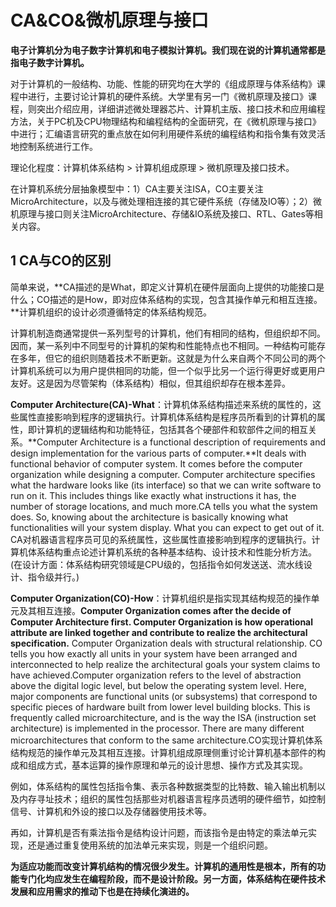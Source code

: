 ﻿# CA&CO&微机原理与接口 #

**电子计算机分为电子数字计算机和电子模拟计算机。我们现在说的计算机通常都是指电子数字计算机。**

对于计算机的一般结构、功能、性能的研究均在大学的《组成原理与体系结构》课程中进行，主要讨论计算机的硬件系统。大学里有另一门《微机原理及接口》课程，则突出介绍应用，详细讲述微处理器芯片、计算机主版、接口技术和应用编程方法，关于PC机及CPU物理结构和编程结构的全面研究，在《微机原理与接口》中进行；汇编语言研究的重点放在如何利用硬件系统的编程结构和指令集有效灵活地控制系统进行工作。

理论化程度：计算机体系结构 > 计算机组成原理 > 微机原理及接口技术。

在计算机系统分层抽象模型中：1）CA主要关注ISA，CO主要关注MicroArchitecture，以及与微处理相连接的其它硬件系统（存储及IO等）；2）微机原理与接口则关注MicroArchitecture、存储&IO系统及接口、RTL、Gates等相关内容。

## 1 CA与CO的区别 ##

简单来说，**CA描述的是What，即定义计算机在硬件层面向上提供的功能接口是什么；CO描述的是How，即对应体系结构的实现，包含其操作单元和相互连接。**计算机组织的设计必须遵循特定的体系结构规范。

计算机制造商通常提供一系列型号的计算机，他们有相同的结构，但组织却不同。因而，某一系列中不同型号的计算机的架构和性能特点也不相同。一种结构可能存在多年，但它的组织则随着技术不断更新。这就是为什么来自两个不同公司的两个计算机系统可以为用户提供相同的功能，但一个似乎比另一个运行得更好或更用户友好。这是因为尽管架构（体系结构）相似，但其组织却存在根本差异。

**Computer Architecture(CA)-What**：计算机体系结构描述来系统的属性的，这些属性直接影响到程序的逻辑执行。计算机体系结构是程序员所看到的计算机的属性，即计算机的逻辑结构和功能特征，包括其各个硬部件和软部件之间的相互关系。**Computer Architecture is a functional description of requirements and design implementation for the various parts of computer.**It deals with functional behavior of computer system. It comes before the computer organization while designing a computer.  Computer architecture specifies what the hardware looks like (its interface) so that we can write software to run on it. This includes things like exactly what instructions it has, the number of storage locations, and much more.CA tells you what the system does. So, knowing about the architecture is basically knowing what functionalities will your system display. What you can expect to get out of it. CA对机器语言程序员可见的系统属性，这些属性直接影响到程序的逻辑执行。计算机体系结构重点论述计算机系统的各种基本结构、设计技术和性能分析方法。(在设计方面：体系结构研究领域是CPU级的，包括指令如何发送送、流水线设计、指令级并行。)

**Computer Organization(CO)-How**：计算机组织是指实现其结构规范的操作单元及其相互连接。**Computer Organization comes after the decide of Computer Architecture first. Computer Organization is how operational attribute are linked together and contribute to realize the architectural specification.** Computer Organization deals with structural relationship.  CO tells you how exactly all units in your system have been arranged and interconnected to help realize the architectural goals your system claims to have achieved.Computer organization refers to the level of abstraction above the digital logic level, but below the operating system level. Here, major components are functional units (or subsystems) that correspond to specific pieces of hardware built from lower level building blocks. This is frequently called microarchitecture, and is the way the ISA (instruction set architecture) is implemented in the processor. There are many different microarchitectures that conform to the same architecture.CO实现计算机体系结构规范的操作单元及其相互连接。计算机组成原理侧重讨论计算机基本部件的构成和组成方式，基本运算的操作原理和单元的设计思想、操作方式及其实现。


例如，体系结构的属性包括指令集、表示各种数据类型的比特数、输入输出机制以及内存寻址技术；组织的属性包括那些对机器语言程序员透明的硬件细节，如控制信号、计算机和外设的接口以及存储器使用技术等。

再如，计算机是否有乘法指令是结构设计问题，而该指令是由特定的乘法单元实现，还是通过重复使用系统的加法单元来实现，则是一个组织问题。

**为适应功能而改变计算机结构的情况很少发生。计算机的通用性是根本，所有的功能专门化均应发生在编程阶段，而不是设计阶段。另一方面，体系结构在硬件技术发展和应用需求的推动下也是在持续化演进的。**
